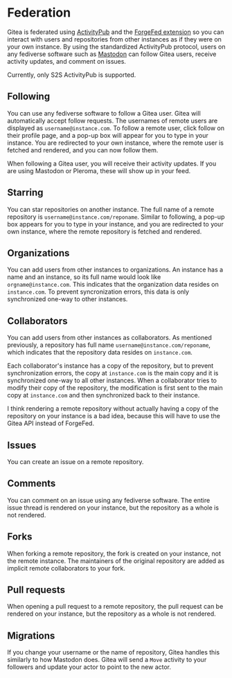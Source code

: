 # Federation

Gitea is federated using [ActivityPub](https://www.w3.org/TR/activitypub/) and the [ForgeFed extension](https://forgefed.org/) so you can interact with users and repositories from other instances as if they were on your own instance. By using the standardized ActivityPub protocol, users on any fediverse software such as [Mastodon](https://joinmastodon.org/) can follow Gitea users, receive activity updates, and comment on issues.

Currently, only S2S ActivityPub is supported.

## Following

You can use any fediverse software to follow a Gitea user. Gitea will automatically accept follow requests. The usernames of remote users are displayed as `username@instance.com`. To follow a remote user, click follow on their profile page, and a pop-up box will appear for you to type in your instance. You are redirected to your own instance, where the remote user is fetched and rendered, and you can now follow them.

When following a Gitea user, you will receive their activity updates. If you are using Mastodon or Pleroma, these will show up in your feed.

## Starring

You can star repositories on another instance. The full name of a remote repository is `username@instance.com/reponame`. Similar to following, a pop-up box appears for you to type in your instance, and you are redirected to your own instance, where the remote repository is fetched and rendered.

## Organizations

You can add users from other instances to organizations. An instance has a name and an instance, so its full name would look like `orgname@instance.com`. This indicates that the organization data resides on `instance.com`. To prevent syncronization errors, this data is only synchronized one-way to other instances.

## Collaborators

You can add users from other instances as collaborators. As mentioned previously, a repository has full name `username@instance.com/reponame`, which indicates that the repository data resides on `instance.com`.

Each collaborator's instance has a copy of the repository, but to prevent synchronization errors, the copy at `instance.com` is the main copy and it is synchronized one-way to all other instances. When a collaborator tries to modify their copy of the repository, the modification is first sent to the main copy at `instance.com` and then synchronized back to their instance.

I think rendering a remote repository without actually having a copy of the repository on your instance is a bad idea, because this will have to use the Gitea API instead of ForgeFed.

## Issues

You can create an issue on a remote repository.

## Comments

You can comment on an issue using any fediverse software. The entire issue thread is rendered on your instance, but the repository as a whole is not rendered.

## Forks

When forking a remote repository, the fork is created on your instance, not the remote instance. The maintainers of the original repository are added as implicit remote collaborators to your fork.

## Pull requests

When opening a pull request to a remote repository, the pull request can be rendered on your instance, but the repository as a whole is not rendered.

## Migrations

If you change your username or the name of repository, Gitea handles this similarly to how Mastodon does. Gitea will send a `Move` activity to your followers and update your actor to point to the new actor.
